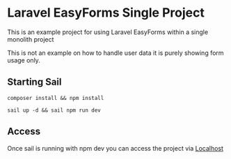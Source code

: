 # Laravel EasyForms Single Project

This is an example project for using Laravel EasyForms within a single monolith project

This is not an example on how to handle user data it is purely showing form usage only.

## Starting Sail

```
composer install && npm install
```

```
sail up -d && sail npm run dev
```

## Access

Once sail is running with npm dev you can access the project via [Localhost](http://localhost/#/)
